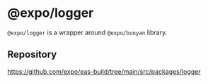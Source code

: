 # @expo/logger

`@expo/logger` is a wrapper around `@expo/bunyan` library.

## Repository

https://github.com/expo/eas-build/tree/main/src/packages/logger
